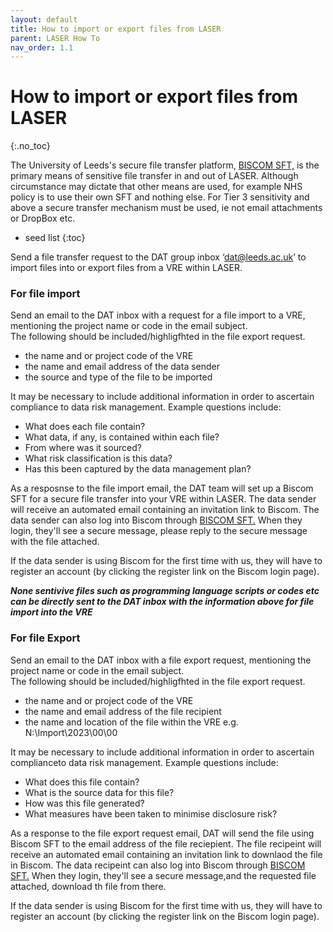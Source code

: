 ```yaml
---
layout: default
title: How to import or export files from LASER
parent: LASER How To
nav_order: 1.1
---
```


# How to import or export files from LASER
{:.no_toc}

The University of Leeds's secure file transfer platform, [BISCOM SFT,](https://laser-sft.leeds.ac.uk/sft) is the primary means of sensitive file transfer in and out of LASER. 
Although circumstance may dictate that other means are used, for example NHS policy is to use their own SFT and nothing else. 
For Tier 3 sensitivity and above a secure transfer mechanism must be used, ie not email attachments or DropBox etc.

* seed list
{:toc}

Send a file transfer request to the DAT group inbox ‘dat@leeds.ac.uk’ to import files into or export files from a VRE within LASER.


### **For file import**

Send an email to the DAT inbox with a request for a file import to a VRE, mentioning the project name or code in the email subject.  
The following should be included/highligfhted in the file export request.
 - the name and or project code of the VRE 
 - the name and email address of the data sender
 - the source and type of the file to be imported  

It may be necessary to include additional information in order to ascertain compliance to data risk management. Example questions include:  
   - What does each file contain?  
   - What data, if any, is contained within each file?  
   - From where was it sourced?  
   - What risk classification is this data?  
   - Has this been captured by the data management plan?  

As a resposnse to the file import email, the DAT team will set up a Biscom SFT for a secure file transfer into your VRE within LASER.
The data sender will receive an automated email containing an invitation link to Biscom. The data sender can also log into Biscom through [BISCOM SFT.](https://laser-sft.leeds.ac.uk/sft) 
When they login, they'll see a secure message, please reply to the secure message with the file attached. 

If the data sender is using Biscom for the first time with us, they will have to register an account (by clicking the register link on the Biscom login page). 


***None sentivive files such as programming language scripts or codes etc can be directly sent to the DAT inbox with the information above for file import into the VRE***


### **For file Export**

Send an email to the DAT inbox with a file export request, mentioning the project name or code in the email subject.  
The following should be included/highligfhted in the file export request.
- the name and or project code of the VRE 
- the name and email address of the file recipient
- the name and location of the file within the VRE e.g. N:\Import\2023\00\00  

It may be necessary to include additional information in order to ascertain complianceto data risk management. Example questions include:  
   - What does this file contain?  
   - What is the source data for this file?  
   - How was this file generated?  
   - What measures have been taken to minimise disclosure risk?  


As a response to the file export request email, DAT will send the file using Biscom SFT to the email address of the file reciepient.
The file recipeint will receive an automated email containing an invitation link to downlaod the file in Biscom. The data recipeint can also log into Biscom through [BISCOM SFT.](https://laser-sft.leeds.ac.uk/sft) 
When they login, they'll see a secure message,and the requested file attached, download th file from there.

If the data sender is using Biscom for the first time with us, they will have to register an account (by clicking the register link on the Biscom login page). 
